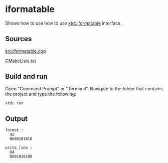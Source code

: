 # iformatable

Shows how to use how to use [xtd::iformatable](https://gammasoft71.github.io/xtd/reference_guides/latest/classxtd_1_1iformatable.html) interface.

## Sources

[src/iformatable.cpp](src/iformatable.cpp)

[CMakeLists.txt](CMakeLists.txt)

## Build and run

Open "Command Prompt" or "Terminal". Navigate to the folder that contains the project and type the following:

```cmake
xtdc run
```

## Output

```
format :
  42
  0b00101010

write_line :
  84
  0b01010100
```
